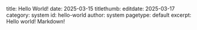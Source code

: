 title: Hello World!
date: 2025-03-15
titlethumb:
editdate: 2025-03-17
category: system
id: hello-world
author: system
pagetype: default
excerpt: Hello world! Markdown!
